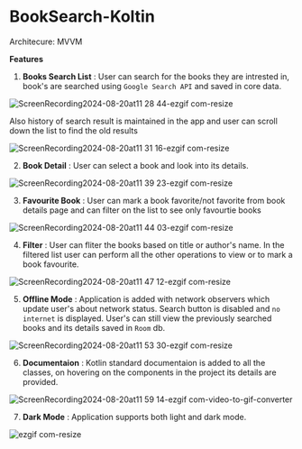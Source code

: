 # BookSearch-Koltin
Architecure: MVVM

**Features**
1. **Books Search List** : User can search for the books they are intrested in, book's are searched using `Google Search API` and saved in core data.

![ScreenRecording2024-08-20at11 28 44-ezgif com-resize](https://github.com/user-attachments/assets/53859492-9944-435e-bd91-2c7f0ffdd7db)

Also history of search result is maintained in the app and user can scroll down the list to find the old results

![ScreenRecording2024-08-20at11 31 16-ezgif com-resize](https://github.com/user-attachments/assets/c6f7f365-ce60-4296-96e4-f38f37cd05b3)

2. **Book Detail** : User can select a book and look into its details.

![ScreenRecording2024-08-20at11 39 23-ezgif com-resize](https://github.com/user-attachments/assets/13f2648a-6ca4-483f-bd4b-23b3bcc75f01)

3. **Favourite Book** : User can mark a book favorite/not favorite from book details page and can filter on the list to see only favourtie books

![ScreenRecording2024-08-20at11 44 03-ezgif com-resize](https://github.com/user-attachments/assets/9050b030-b11c-411e-929c-e334e64d4262)

4. **Filter** : User can fliter the books based on title or author's name. In the filtered list user can perform all the other operations to view or to mark a book favourite.

![ScreenRecording2024-08-20at11 47 12-ezgif com-resize](https://github.com/user-attachments/assets/6d208b49-5e26-4f94-b5d5-b5c9bdb0afe0)

5. **Offline Mode** : Application is added with network observers which update user's about network status. Search button is disabled and `no internet` is displayed. User's can still view the previously searched books and its details saved in `Room` db.

![ScreenRecording2024-08-20at11 53 30-ezgif com-resize](https://github.com/user-attachments/assets/11b6818d-1f8d-4c1d-8dc7-87951ef3eec9)

6. **Documentaion** : Kotlin standard documentaion is added to all the classes, on hovering on the components in the project its details are provided.

![ScreenRecording2024-08-20at11 59 14-ezgif com-video-to-gif-converter](https://github.com/user-attachments/assets/b02cd6d8-3048-4ff5-b17c-3062553e2929)

7. **Dark Mode** : Application supports both light and dark mode. 

 ![ezgif com-resize](https://github.com/user-attachments/assets/a2a61e3b-8078-448f-9e57-03f4120acb8c)

